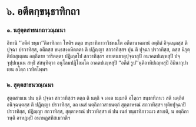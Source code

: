 <h1>๖. อตีตกฺขนฺธาทิกถา</h1>
<h3>๑. นสุตฺตสาธนกถาวณฺณนา</h3>
<p> อิทานิ ‘‘อตีตํ ขนฺธา’’ติอาทิกถา โหติฯ ตตฺถ ขนฺธาทิภาวาวิชหนโต อตีตานาคตานํ อตฺถิตํ อิจฺฉนฺตสฺส ติ ปุจฺฉา ปรวาทิสฺส, อตีตสฺส ขนฺธสงฺคหิตตฺตา ติ ปฎิญฺญา สกวาทิสฺสฯ ปุน   ติ ปุจฺฉา ปรวาทิสฺส, ตสฺส นิรุตฺติปถสุเตฺตน อตฺถิตาย วาริตตฺตา ปฎิเกฺขโป สกวาทิสฺสฯ อายตนธาตุปุจฺฉาสุปิ อนาคตปเญฺหสุปิ ปจฺจุปฺปเนฺนน สทฺธิํ สํสนฺทิตฺวา อนุโลมปฎิโลมโต อาคตปเญฺหสุปิ ‘‘อตีตํ รูป’’นฺติอาทิปเญฺหสุปิ อิมินาวุปาเยน อโตฺถ เวทิตโพฺพฯ</p>


<h3>๒. สุตฺตสาธนวณฺณนา</h3>
<p> สุตฺตสาธเน  ปน นฺติ ปุจฺฉา สกวาทิสฺสฯ ตตฺถ ติ นตฺถิ จ เอเต ธมฺมาติ อโตฺถฯ ขนฺธาทิภาเว สติ นตฺถิตํ อนิจฺฉนฺตสฺส ติ ปฎิญฺญา ปรวาทิสฺส, อถ เนสํ นตฺถิภาวสาธนตฺถํ สุตฺตาหรณํ สกวาทิสฺสฯ ทุติยปุจฺฉาปิ ปรวาทิสฺส, ปฎิญฺญา สกวาทิสฺส, สุตฺตาหรณํ ปรวาทิสฺสฯ ตํ ปน เนสํ ขนฺธาทิภาวเมว สาเธติ, น อตฺถิภาวนฺติ อาหฎมฺปิ อนาหฎสทิสเมวาติฯ</p>

</p>





